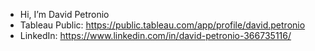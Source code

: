 - Hi, I’m David Petronio
- Tableau Public: https://public.tableau.com/app/profile/david.petronio
- LinkedIn: https://www.linkedin.com/in/david-petronio-366735116/
